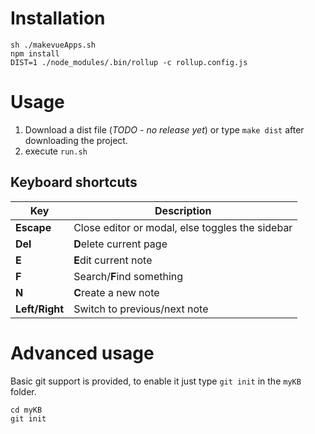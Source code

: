 # Installation

```
sh ./makevueApps.sh
npm install
DIST=1 ./node_modules/.bin/rollup -c rollup.config.js
```

# Usage

1. Download a dist file (_TODO - no release yet_) or type `make dist` after downloading the project.
1. execute `run.sh`

## Keyboard shortcuts

| Key            | Description                                     |
| -------------- | ----------------------------------------------- |
| **Escape**     | Close editor or modal, else toggles the sidebar |
| **Del**        | **D**elete current page                         |
| **E**          | **E**dit current note                           |
| **F**          | Search/**F**ind something                       |
| **N**          | **C**reate a new note                           |
| **Left/Right** | Switch to previous/next note                    |

# Advanced usage

Basic git support is provided, to enable it just type `git init` in the `myKB` folder.

```shell
cd myKB
git init
```
